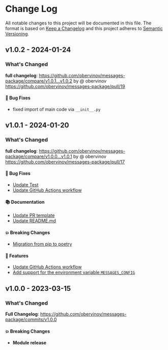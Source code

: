 # Change Log
All notable changes to this project will be documented in this file.
The format is based on [Keep a Changelog](http://keepachangelog.com/) and this project adheres to [Semantic Versioning](http://semver.org/).


## v1.0.2 - 2024-01-24
### What's Changed
**full changelog**: https://github.com/obervinov/messages-package/compare/v1.0.1...v1.0.2 by @ obervinov https://github.com/obervinov/messages-package/pull/19
#### 🐛 Bug Fixes
* fixed import of main code via `__init__.py`


## v1.0.1 - 2024-01-20
### What's Changed
**full changelog**: https://github.com/obervinov/messages-package/compare/v1.0.0...v1.0.1 by @ obervinov https://github.com/obervinov/messages-package/pull/17
#### 🐛 Bug Fixes
* [Update Test](https://github.com/obervinov/messages-package/issues/6)
* [Update GitHub Actions workflow](https://github.com/obervinov/messages-package/issues/7)
#### 📚 Documentation
* [Update PR template](https://github.com/obervinov/messages-package/issues/10)
* [Update README.md](https://github.com/obervinov/messages-package/issues/4)
#### 💥 Breaking Changes
* [Migration from pip to poetry](https://github.com/obervinov/messages-package/issues/3)
#### 🚀 Features
* [Update GitHub Actions workflow](https://github.com/obervinov/messages-package/issues/7)
* [Add support for the environment variable `MESSAGES_CONFIG`](https://github.com/obervinov/messages-package/issues/15)


## v1.0.0 - 2023-03-15
### What's Changed
**Full Changelog**: https://github.com/obervinov/messages-package/commits/v1.0.0
#### 💥 Breaking Changes
* **Module release**
